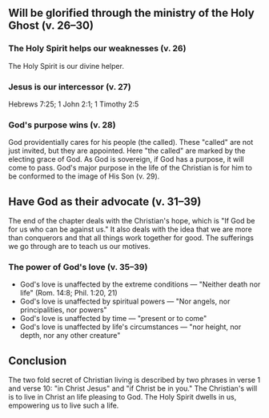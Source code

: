 ## Will be glorified through the ministry of the Holy Ghost (v. 26–30)

### The Holy Spirit helps our weaknesses (v. 26)

The Holy Spirit is our divine helper.

### Jesus is our intercessor (v. 27)

Hebrews 7:25; 1 John 2:1; 1 Timothy 2:5

### God's purpose wins (v. 28)

God providentially cares for his people (the called). These "called" are not just invited, but they are appointed. Here "the called" are marked by the electing grace of God. As God is sovereign, if God has a purpose, it will come to pass. God's major purpose in the life of the Christian is for him to be conformed to the image of His Son (v. 29).

## Have God as their advocate (v. 31–39)

The end of the chapter deals with the Christian's hope, which is "If God be for us who can be against us." It also deals with the idea that we are more than conquerors and that all things work together for good. The sufferings we go through are to teach us our motives.

### The power of God's love (v. 35–39)

- God's love is unaffected by the extreme conditions — "Neither death nor life" (Rom. 14:8; Phil. 1:20, 21)
- God's love is unaffected by spiritual powers — "Nor angels, nor principalities, nor powers"
- God's love is unaffected by time — "present or to come"
- God's love is unaffected by life's circumstances — "nor height, nor depth, nor any other creature"

## Conclusion

The two fold secret of Christian living is described by two phrases in verse 1 and verse 10: "in Christ Jesus" and "if Christ be in you." The Christian's will is to live in Christ an life pleasing to God. The Holy Spirit dwells in us, empowering us to live such a life.

